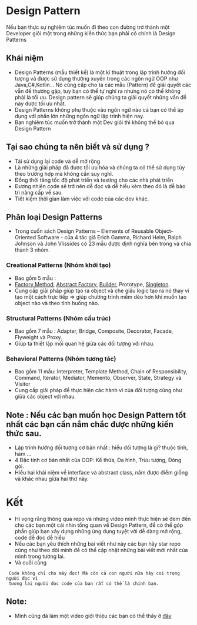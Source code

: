# Design Pattern
Nếu bạn thực sự nghiêm túc muốn đi theo con đường trở thành một Developer giỏi một trong những kiến thức bạn phải có chính là Design Patterns
## Khái niệm
- Design Patterns (mẫu thiết kế) là một kĩ thuật trong lập trình hướng đối tượng và được sử dụng thường xuyên trong các ngôn ngữ OOP như Java,C#,Kotlin... Nó cũng cấp cho ta các mẫu (Pattern) để giải quyết các vẫn đề thường gặp, tuy bạn có thể tự nghĩ ra nhưng nó có thể không phải là tối ưu. Design pattern sẽ giúp chúng ta giải quyết những vấn đề này được tối ưu nhất.
- Design Patterns không phụ thuộc vào ngôn ngữ nào cả bạn có thể áp dụng với phần lớn những ngôn ngữ lập trình hiện nay.
- Bạn nghiêm túc muốn trở thành một Dev giỏi thì không thể bỏ qua Design Pattern
## Tại sao chúng ta nên biết và sử dụng ?
- Tái sử dụng lại code và dễ mở rộng
- Là những giải pháp đã được tối ưu hóa và chúng ta có thể sử dụng  tùy theo trường hợp mà không cần suy nghĩ.
- Đồng thời tăng tốc độ phát triển và testing cho các nhà phát triển
- Đương nhiên code sẽ trở nên dễ đọc và dễ hiểu kèm theo đó là dễ bảo trì nâng cấp về sau.
- Tiết kiệm thời gian làm việc với code của các dev khác.
## Phân loại Design Patterns
- Trong cuốn sách Design Patterns – Elements of Reusable Object-Oriented Software - của 4 tác giả Erich Gamma, Richard Helm, Ralph Johnson và John Vlissides có 23 mẫu được định nghĩa  bên trong và chia thành 3 nhóm.
### Creational Patterns (Nhóm khởi tạo)
- Bao gồm 5 mẫu : 
- [Factory Method](https://github.com/doctor-blue/design-patterns/tree/master/Creational/Factory-method), 
[Abstract Factory](https://github.com/doctor-blue/design-patterns/tree/master/Creational/Abstract-factory-method), 
[Builder](https://github.com/doctor-blue/design-patterns/tree/master/Creational/Builder), 
Prototype,
 [Singleton](https://github.com/doctor-blue/design-patterns/tree/master/Creational/Singleton).
- Cung cấp giải pháp giúp tạo ra object và che giấu logic tạo ra nó thay vì tạo một cách trực tiếp => giúp chương trình mềm dẻo hơn khi muốn tạo object nào và theo tình huống nào.
### Structural Patterns (Nhóm cấu trúc)
- Bao gồm 7 mẫu : Adapter, Bridge, Composite, Decorator, Facade, Flyweight và Proxy.
- Giúp ta thiết lập mối quan hệ giữa các đối tượng với nhau.
### Behavioral Patterns (Nhóm tương tác)
- Bao gồm 11 mẫu: Interpreter, Template Method, Chain of Responsibility, Command, Iterator, Mediator, Memento, Observer, State, Strategy và Visitor
- Cung cấp giải pháp để thực hiện các hành vi của đối tượng cũng như giữa các object với nhau.
## Note : Nếu các bạn muốn học Design Pattern tốt nhất các bạn cần nắm chắc được những kiến thức sau.
- Lập trình hướng đối tượng cơ bản nhất : hiểu đối tượng là gì? thuộc tính, hàm ...
- 4 Đặc tính cơ bản nhất của OOP: Kế thừa, Đa hình, Trừu tượng, Đóng gói.
- Hiểu hai khái niệm về interface và abstract class, nắm được điểm giống và khác nhau giữa hai thứ này.
 # Kết
 - Hi vọng rằng thông qua repo và những video mình thực hiện sẽ đem đến cho các bạn một cái nhìn tổng quan về Design Pattern, để có thể góp phần giúp bạn xây dựng những ứng dụng tuyệt vời dễ dàng mở rộng, code dễ đọc dễ hiểu
 - Nếu các bạn yêu thích những bài viết như này các bạn hãy star repo cũng như theo dõi mình để có thể cập nhật những bài viết mới nhất của mình trong tương lai.
 - Và cuối cùng
```
 Code không chỉ cho máy đọc! Mà còn cả con người nữa hãy coi trọng người đọc vì
 tương lai người đọc code của bạn rất có thể là chính bạn.
```
## Note: 
- Mình cũng đã làm một video giới thiệu các bạn có thể  thấy ở [đây](https://youtu.be/nZaAe4Xtpds)
